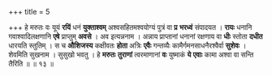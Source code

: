 +++
title = 5

+++
हे मरुतः वः यूयं **रयिं** धनं **युक्ताश्वम्** अश्वसहितमश्वयोग्यं पुत्रं वा **प्र** **भरध्वं** संपादयत । **रायः** धनानि गवाश्वादिलक्षणानि **एषे** प्राप्तुम् **अवसे** । अव इत्यन्ननाम । अन्नाय प्राप्तानां धनानां रक्षणाय वा **धीः** स्तोता **दधीत** धारयति स्तुतिम् । स च **औशिजस्य** कक्षीवतः **होता** अत्रिः **एवैः** गन्तव्यैः कामैर्गमनसाधनैरश्वैर्वा **सुशेवः** । शेवमिति सुखनाम । सुसुखो भवतु । हे **मरुतः** **तुराणां** त्वरमाणानां **वः** युष्माकं **ये** **एवाः** कामा अश्वा वा सन्ति तैरिति ॥ ॥ १३ ॥